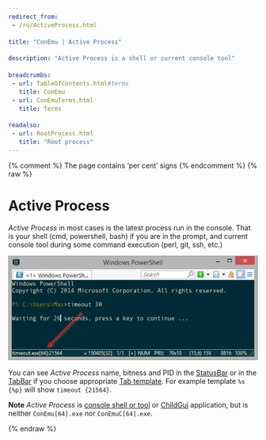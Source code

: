 ```yaml
---
redirect_from:
 - /ru/ActiveProcess.html

title: "ConEmu | Active Process"

description: "Active Process is a shell or current console tool"

breadcrumbs:
 - url: TableOfContents.html#terms
   title: ConEmu
 - url: ConEmuTerms.html
   title: Terms

readalso:
 - url: RootProcess.html
   title: "Root process"
---
```


{% comment %} The page contains ‘per cent’ signs {% endcomment %}
{% raw %}

# Active Process

*Active Process* in most cases is the latest process run in the console.
That is your shell (cmd, powershell, bash) if you are in the prompt, and current console tool during
some command execution (perl, git, ssh, etc.)

![Active process in ConEmu StatusBar](/img/ConEmuActiveProcess.png)

You can see *Active Process* name, bitness and PID in the [StatusBar](StatusBar.html)
or in the [TabBar](TabBar.html) if you choose appropriate [Tab template](SettingsTabBar.html).
For example template `%s {%p}` will show `timeout {21564}`.

**Note** *Active Process* is [console shell or tool](ConsoleApplication.html)
or [ChildGui](ChildGui.html) application,
but is neither `ConEmu[64].exe` nor `ConEmuC[64].exe`.

{% endraw %}
